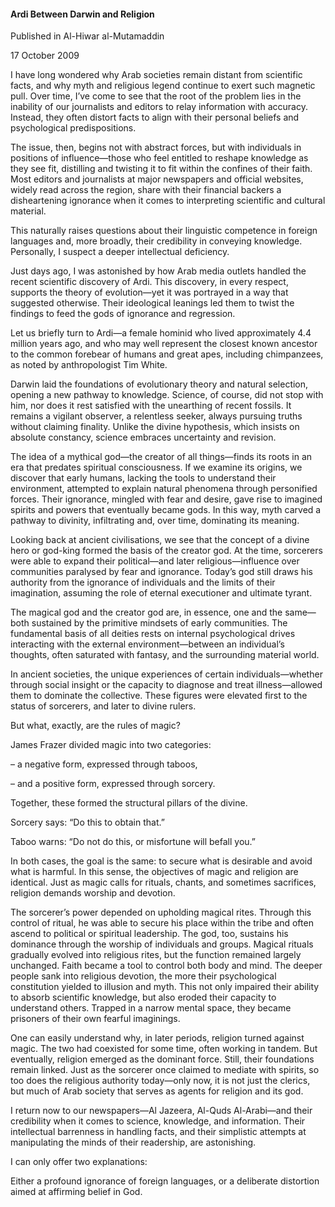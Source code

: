 <h4>Ardi Between Darwin and Religion</h4>

Published in Al-Hiwar al-Mutamaddin

17 October 2009

I have long wondered why Arab societies remain distant from scientific facts, and why myth and religious legend continue to exert such magnetic pull. Over time, I’ve come to see that the root of the problem lies in the inability of our journalists and editors to relay information with accuracy. Instead, they often distort facts to align with their personal beliefs and psychological predispositions.

The issue, then, begins not with abstract forces, but with individuals in positions of influence—those who feel entitled to reshape knowledge as they see fit, distilling and twisting it to fit within the confines of their faith. Most editors and journalists at major newspapers and official websites, widely read across the region, share with their financial backers a disheartening ignorance when it comes to interpreting scientific and cultural material.

This naturally raises questions about their linguistic competence in foreign languages and, more broadly, their credibility in conveying knowledge. Personally, I suspect a deeper intellectual deficiency.

Just days ago, I was astonished by how Arab media outlets handled the recent scientific discovery of Ardi. This discovery, in every respect, supports the theory of evolution—yet it was portrayed in a way that suggested otherwise. Their ideological leanings led them to twist the findings to feed the gods of ignorance and regression.

Let us briefly turn to Ardi—a female hominid who lived approximately 4.4 million years ago, and who may well represent the closest known ancestor to the common forebear of humans and great apes, including chimpanzees, as noted by anthropologist Tim White.

Darwin laid the foundations of evolutionary theory and natural selection, opening a new pathway to knowledge. Science, of course, did not stop with him, nor does it rest satisfied with the unearthing of recent fossils. It remains a vigilant observer, a relentless seeker, always pursuing truths without claiming finality. Unlike the divine hypothesis, which insists on absolute constancy, science embraces uncertainty and revision.

The idea of a mythical god—the creator of all things—finds its roots in an era that predates spiritual consciousness. If we examine its origins, we discover that early humans, lacking the tools to understand their environment, attempted to explain natural phenomena through personified forces. Their ignorance, mingled with fear and desire, gave rise to imagined spirits and powers that eventually became gods. In this way, myth carved a pathway to divinity, infiltrating and, over time, dominating its meaning.

Looking back at ancient civilisations, we see that the concept of a divine hero or god-king formed the basis of the creator god. At the time, sorcerers were able to expand their political—and later religious—influence over communities paralysed by fear and ignorance. Today’s god still draws his authority from the ignorance of individuals and the limits of their imagination, assuming the role of eternal executioner and ultimate tyrant.

The magical god and the creator god are, in essence, one and the same—both sustained by the primitive mindsets of early communities. The fundamental basis of all deities rests on internal psychological drives interacting with the external environment—between an individual’s thoughts, often saturated with fantasy, and the surrounding material world.

In ancient societies, the unique experiences of certain individuals—whether through social insight or the capacity to diagnose and treat illness—allowed them to dominate the collective. These figures were elevated first to the status of sorcerers, and later to divine rulers.

But what, exactly, are the rules of magic?

James Frazer divided magic into two categories:

– a negative form, expressed through taboos,

– and a positive form, expressed through sorcery.

Together, these formed the structural pillars of the divine.

Sorcery says: “Do this to obtain that.”

Taboo warns: “Do not do this, or misfortune will befall you.”

In both cases, the goal is the same: to secure what is desirable and avoid what is harmful. In this sense, the objectives of magic and religion are identical. Just as magic calls for rituals, chants, and sometimes sacrifices, religion demands worship and devotion.

The sorcerer’s power depended on upholding magical rites. Through this control of ritual, he was able to secure his place within the tribe and often ascend to political or spiritual leadership. The god, too, sustains his dominance through the worship of individuals and groups. Magical rituals gradually evolved into religious rites, but the function remained largely unchanged. Faith became a tool to control both body and mind. The deeper people sank into religious devotion, the more their psychological constitution yielded to illusion and myth. This not only impaired their ability to absorb scientific knowledge, but also eroded their capacity to understand others. Trapped in a narrow mental space, they became prisoners of their own fearful imaginings.

One can easily understand why, in later periods, religion turned against magic. The two had coexisted for some time, often working in tandem. But eventually, religion emerged as the dominant force. Still, their foundations remain linked. Just as the sorcerer once claimed to mediate with spirits, so too does the religious authority today—only now, it is not just the clerics, but much of Arab society that serves as agents for religion and its god.

I return now to our newspapers—Al Jazeera, Al-Quds Al-Arabi—and their credibility when it comes to science, knowledge, and information. Their intellectual barrenness in handling facts, and their simplistic attempts at manipulating the minds of their readership, are astonishing.

I can only offer two explanations:

Either a profound ignorance of foreign languages, or a deliberate distortion aimed at affirming belief in God.